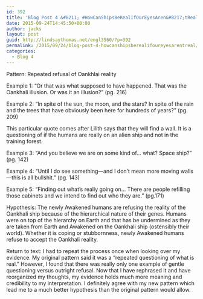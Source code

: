 ```yaml
---
id: 392
title: 'Blog Post 4 &#8211; #HowCanShipsBeRealIfOurEyesAren&#8217;tReal'
date: 2015-09-24T14:45:50+00:00
author: jacks
layout: post
guid: http://lindsaythomas.net/engl3560/?p=392
permalink: /2015/09/24/blog-post-4-howcanshipsberealifoureyesarentreal/
categories:
  - Blog 4
---
```

Pattern: Repeated refusal of Oankhlai reality

Example 1: “Or that was what supposed to have happened. That was the Oankhali illusion. Or was it an illusion?” (pg. 216)

Example 2: “In spite of the sun, the moon, and the stars? In spite of the rain and the trees that have obviously been here for hundreds of years?” (pg. 209)

This particular quote comes after Lilith says that they will find a wall. It is a questioning of if the humans are really on an alien ship and not in the training forest.

Example 3: “And you believe we are on some kind of… what? Space ship?” (pg. 142)

Example 4: “Until I do see something—and I don’t mean more moving walls—this is all bullshit.” (pg. 143)

Example 5: “Finding out what’s really going on… There are people refilling those cabinets and we intend to find out who they are.” (pg.171)

Hypothesis: The newly Awakened humans are refusing the reality of the Oankhali ship because of the hierarchical nature of their genes. Humans were on top of the hierarchy on Earth and that has be undermined as they are taken from Earth and Awakened on the Oankhali ship (ostensibly their world). Whether it is coping or stubbornness, newly Awakened humans refuse to accept the Oankhali reality.

Return to text: I had to repeat the process once when looking over my evidence. My original pattern said it was a “repeated questioning of what is real.” However, I found that there was really only one example of gentle questioning versus outright refusal. Now that I have rephrased it and have reorganized my thoughts, my evidence holds much more meaning and credibility to my interpretation. I definitely agree with my new pattern which lead me to a much better hypothesis than the original pattern would allow.